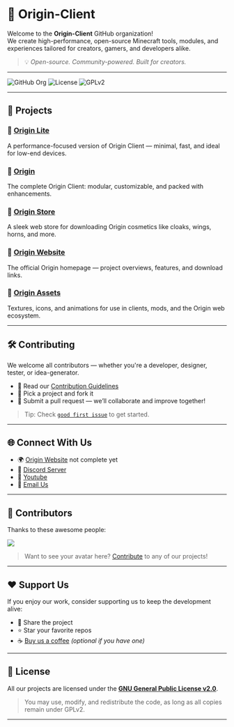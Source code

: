 # 🌌 Origin-Client

Welcome to the **Origin-Client** GitHub organization!  
We create high-performance, open-source Minecraft tools, modules, and experiences tailored for creators, gamers, and developers alike.

> 💡 _Open-source. Community-powered. Built for creators._

---

![GitHub Org](https://img.shields.io/badge/GitHub-Origin--Client-blue?style=flat-square&logo=github)
![License](https://img.shields.io/github/license/Origin-Client/origin?style=flat-square)
![GPLv2](https://img.shields.io/badge/license-GPLv2-blue.svg?style=flat-square)

---

## 🚀 Projects

### 🔹 [Origin Lite](https://github.com/Origin-Client/origin-lite)
A performance-focused version of Origin Client — minimal, fast, and ideal for low-end devices.

### 🔹 [Origin](https://github.com/Origin-Client/origin)
The complete Origin Client: modular, customizable, and packed with enhancements.

### 🔹 [Origin Store](https://github.com/Origin-Client/origin-store)
A sleek web store for downloading Origin cosmetics like cloaks, wings, horns, and more.

### 🔹 [Origin Website](https://github.com/Origin-Client/origin-website)
The official Origin homepage — project overviews, features, and download links.

### 🔹 [Origin Assets](https://github.com/Origin-Client/origin-assets)
Textures, icons, and animations for use in clients, mods, and the Origin web ecosystem.

---

## 🛠️ Contributing

We welcome all contributors — whether you're a developer, designer, tester, or idea-generator.

- 🧭 Read our [Contribution Guidelines](https://github.com/Origin-Client/.github/blob/main/CONTRIBUTING.md)
- 🚀 Pick a project and fork it
- 🤝 Submit a pull request — we’ll collaborate and improve together!

> Tip: Check [`good first issue`](https://github.com/Origin-Client/origin/issues?q=is%3Aissue+is%3Aopen+label%3A%22good+first+issue%22) to get started.

---

## 🌐 Connect With Us

- 🌍 [Origin Website](https://github.com/Origin-Client/origin-website) not complete yet
- 💬 [Discord Server](https://discord.gg/DQuXcqbjtN)
- 📍 [Youtube](https://youtube.com/@sucidal-yami?si=vy79w2ypTXZf7vRV)
- 📩 [Email Us](mailto:origin8493@gmail.com)

---

## 👥 Contributors

Thanks to these awesome people:

<a href="https://github.com/Origin-Client"><img src="https://contrib.rocks/image?repo=Origin-Client/origin" /></a>

> Want to see your avatar here? [Contribute](https://github.com/Origin-Client/origin) to any of our projects!

---

## ❤️ Support Us

If you enjoy our work, consider supporting us to keep the development alive:

- 💖 Share the project
- ⭐ Star your favorite repos
- ☕ [Buy us a coffee](https://buymeacoffee.com/your-link) *(optional if you have one)*

---

## 📄 License

All our projects are licensed under the **[GNU General Public License v2.0](https://www.gnu.org/licenses/old-licenses/gpl-2.0.en.html)**.

> You may use, modify, and redistribute the code, as long as all copies remain under GPLv2.

---
